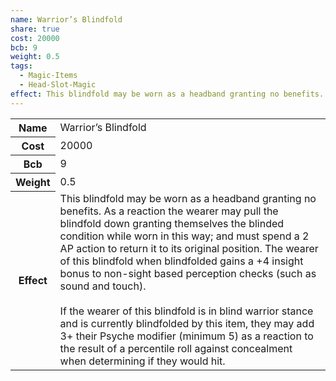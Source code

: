 ```yaml
---
name: Warrior’s Blindfold
share: true
cost: 20000
bcb: 9
weight: 0.5
tags:
  - Magic-Items
  - Head-Slot-Magic
effect: This blindfold may be worn as a headband granting no benefits. As a reaction the wearer may pull the blindfold down granting themselves the blinded condition while worn in this way; and must spend a 2 AP action to return it to its original position. The wearer of this blindfold when blindfolded gains a +4 insight bonus to non-sight based perception checks (such as sound and touch).<br><br>If the wearer of this blindfold is in blind warrior stance and is currently blindfolded by this item, they may add 3+ their Psyche modifier (minimum 5) as a reaction to the result of a percentile roll against concealment when determining if they would hit.
---
```

<p><span dir="ltr" style="overflow-x: auto;"><table><tbody><tr><th dir="ltr">Name</th><td dir="ltr">Warrior’s Blindfold</td></tr><tr><th dir="ltr">Cost</th><td dir="auto">20000</td></tr><tr><th dir="ltr">Bcb</th><td dir="auto">9</td></tr><tr><th dir="ltr">Weight</th><td dir="auto">0.5</td></tr><tr><th dir="ltr">Effect</th><td dir="ltr">This blindfold may be worn as a headband granting no benefits. As a reaction the wearer may pull the blindfold down granting themselves the blinded condition while worn in this way; and must spend a 2 AP action to return it to its original position. The wearer of this blindfold when blindfolded gains a +4 insight bonus to non-sight based perception checks (such as sound and touch).<br><br>If the wearer of this blindfold is in blind warrior stance and is currently blindfolded by this item, they may add 3+ their Psyche modifier (minimum 5) as a reaction to the result of a percentile roll against concealment when determining if they would hit.</td></tr></tbody></table></span></p>